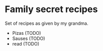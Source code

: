 # Family secret recipes 

Set of recipes as given by my grandma.

* Pizas (TODO)
* Sauses (TODO)
* read (TODO)

